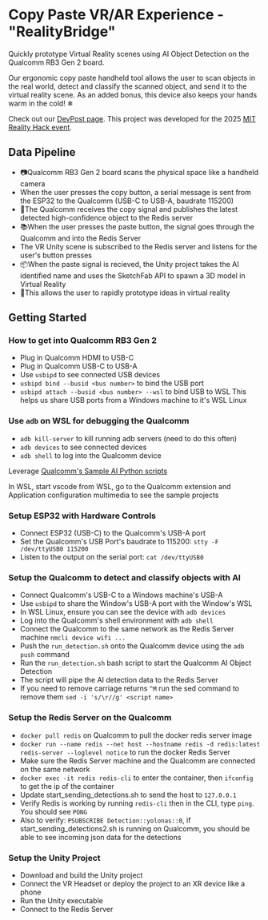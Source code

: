 # Copy Paste VR/AR Experience - "RealityBridge"
Quickly prototype Virtual Reality scenes using AI Object Detection on the Qualcomm RB3 Gen 2 board.

Our ergonomic copy paste handheld tool allows the user to scan objects in the real world, detect and classify the scanned object, and send it to the virtual reality scene. As an added bonus, this device also keeps your hands warm in the cold! ❄

Check out our [DevPost page](https://devpost.com/software/copy-paste-vr-ar-experience). This project was developed for the 2025 [MIT Reality Hack event](https://www.mitrealityhack.com/).

## Data Pipeline
* 📷Qualcomm RB3 Gen 2 board scans the physical space like a handheld camera
* When the user presses the copy button, a serial message is sent from the ESP32 to the Qualcomm (USB-C to USB-A, baudrate 115200)
* 📶The Qualcomm receives the copy signal and publishes the latest detected high-confidence object to the Redis server
* 📚When the user presses the paste button, the signal goes through the Qualcomm and into the Redis Server
* The VR Unity scene is subscribed to the Redis server and listens for the user's button presses
* 📦When the paste signal is recieved, the Unity project takes the AI identified name and uses the SketchFab API to spawn a 3D model in Virtual Reality
* 🎨This allows the user to rapidly prototype ideas in virtual reality 

## Getting Started
### How to get into Qualcomm RB3 Gen 2
* Plug in Qualcomm HDMI to USB-C
* Plug in Qualcomm USB-C to USB-A
* Use `usbipd` to see connected USB devices
* `usbipd bind --busid <bus number>` to bind the USB port
* `usbipd attach --busid <bus number> --wsl` to bind USB to WSL
This helps us share USB ports from a Windows machine to it's WSL Linux

### Use `adb` on WSL for debugging the Qualcomm
* `adb kill-server` to kill running adb servers (need to do this often)
* `adb devices` to see connected devices
* `adb shell` to log into the Qualcomm device

Leverage [Qualcomm's Sample AI Python scripts](https://docs.qualcomm.com/bundle/publicresource/topics/80-70015-50/python-sample-applications.html)

In WSL, start vscode from WSL, go to the Qualcomm extension and Application configuration multimedia to see the sample projects

### Setup ESP32 with Hardware Controls
* Connect ESP32 (USB-C) to the Qualcomm's USB-A port
* Set the Qualcomm's USB Port's baudrate to 115200: `stty -F /dev/ttyUSB0 115200`
* Listen to the output on the serial port: `cat /dev/ttyUSB0`

### Setup the Qualcomm to detect and classify objects with AI
* Connect Qualcomm's USB-C to a Windows machine's USB-A
* Use `usbipd` to share the Window's USB-A port with the Window's WSL
* In WSL Linux, ensure you can see the device with `adb devices`
* Log into the Qualcomm's shell environment with `adb shell`
* Connect the Qualcomm to the same network as the Redis Server machine `nmcli device wifi ...`
* Push the `run_detection.sh` onto the Qualcomm device using the `adb push` command
* Run the `run_detection.sh` bash script to start the Qualcomm AI Object Detection
* The script will pipe the AI detection data to the Redis Server
* If you need to remove carriage returns `^M` run the sed command to remove them `sed -i 's/\r//g' <script name>`

### Setup the Redis Server on the Qualcomm
* `docker pull redis` on Qualcomm to pull the docker redis server image
* `docker run --name redis --net host --hostname redis -d redis:latest redis-server --loglevel notice` to run the docker Redis Server
* Make sure the Redis Server machine and the Qualcomm are connected on the same network
* `docker exec -it redis redis-cli` to enter the container, then `ifconfig` to get the ip of the container
* Update start_sending_detections.sh to send the host to `127.0.0.1`
* Verify Redis is working by running `redis-cli` then in the CLI, type `ping`. You should see `PONG`
* Also to verify: `PSUBSCRIBE Detection::yolonas::0`, if start_sending_detections2.sh is running on Qualcomm, you should be able to see incoming json data for the detections

### Setup the Unity Project
* Download and build the Unity project
* Connect the VR Headset or deploy the project to an XR device like a phone
* Run the Unity executable
* Connect to the Redis Server

